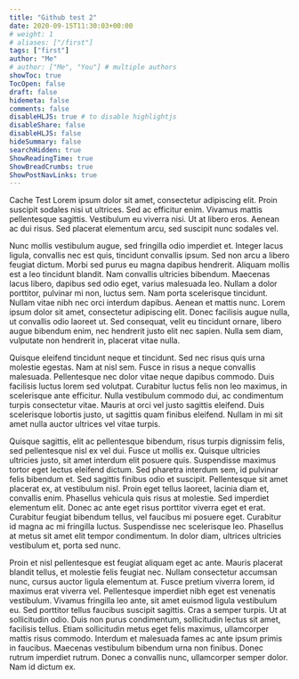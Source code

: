 ```yaml
---
title: "Github test 2"
date: 2020-09-15T11:30:03+00:00
# weight: 1
# aliases: ["/first"]
tags: ["first"]
author: "Me"
# author: ["Me", "You"] # multiple authors
showToc: true
TocOpen: false
draft: false
hidemeta: false
comments: false
disableHLJS: true # to disable highlightjs
disableShare: false
disableHLJS: false
hideSummary: false
searchHidden: true
ShowReadingTime: true
ShowBreadCrumbs: true
ShowPostNavLinks: true
---
```

Cache Test
Lorem ipsum dolor sit amet, consectetur adipiscing elit. Proin suscipit sodales nisi ut ultrices. Sed ac efficitur enim. Vivamus mattis pellentesque sagittis. Vestibulum eu viverra nisi. Ut at libero eros. Aenean ac dui risus. Sed placerat elementum arcu, sed suscipit nunc sodales vel.

Nunc mollis vestibulum augue, sed fringilla odio imperdiet et. Integer lacus ligula, convallis nec est quis, tincidunt convallis ipsum. Sed non arcu a libero feugiat dictum. Morbi sed purus eu magna dapibus hendrerit. Aliquam mollis est a leo tincidunt blandit. Nam convallis ultricies bibendum. Maecenas lacus libero, dapibus sed odio eget, varius malesuada leo. Nullam a dolor porttitor, pulvinar mi non, luctus sem. Nam porta scelerisque tincidunt. Nullam vitae nibh nec orci interdum dapibus. Aenean et mattis nunc. Lorem ipsum dolor sit amet, consectetur adipiscing elit. Donec facilisis augue nulla, ut convallis odio laoreet ut. Sed consequat, velit eu tincidunt ornare, libero augue bibendum enim, nec hendrerit justo elit nec sapien. Nulla sem diam, vulputate non hendrerit in, placerat vitae nulla.

Quisque eleifend tincidunt neque et tincidunt. Sed nec risus quis urna molestie egestas. Nam at nisl sem. Fusce in risus a neque convallis malesuada. Pellentesque nec dolor vitae neque dapibus commodo. Duis facilisis luctus lorem sed volutpat. Curabitur luctus felis non leo maximus, in scelerisque ante efficitur. Nulla vestibulum commodo dui, ac condimentum turpis consectetur vitae. Mauris at orci vel justo sagittis eleifend. Duis scelerisque lobortis justo, ut sagittis quam finibus eleifend. Nullam in mi sit amet nulla auctor ultrices vel vitae turpis.

Quisque sagittis, elit ac pellentesque bibendum, risus turpis dignissim felis, sed pellentesque nisl ex vel dui. Fusce ut mollis ex. Quisque ultricies ultricies justo, sit amet interdum elit posuere quis. Suspendisse maximus tortor eget lectus eleifend dictum. Sed pharetra interdum sem, id pulvinar felis bibendum et. Sed sagittis finibus odio et suscipit. Pellentesque sit amet placerat ex, at vestibulum nisl. Proin eget tellus laoreet, lacinia diam et, convallis enim. Phasellus vehicula quis risus at molestie. Sed imperdiet elementum elit. Donec ac ante eget risus porttitor viverra eget et erat. Curabitur feugiat bibendum tellus, vel faucibus mi posuere eget. Curabitur id magna ac mi fringilla luctus. Suspendisse nec scelerisque leo. Phasellus at metus sit amet elit tempor condimentum. In dolor diam, ultrices ultricies vestibulum et, porta sed nunc.

Proin et nisl pellentesque est feugiat aliquam eget ac ante. Mauris placerat blandit tellus, et molestie felis feugiat nec. Nullam consectetur accumsan nunc, cursus auctor ligula elementum at. Fusce pretium viverra lorem, id maximus erat viverra vel. Pellentesque imperdiet nibh eget est venenatis vestibulum. Vivamus fringilla leo ante, sit amet euismod ligula vestibulum eu. Sed porttitor tellus faucibus suscipit sagittis. Cras a semper turpis. Ut at sollicitudin odio. Duis non purus condimentum, sollicitudin lectus sit amet, facilisis tellus. Etiam sollicitudin metus eget felis maximus, ullamcorper mattis risus commodo. Interdum et malesuada fames ac ante ipsum primis in faucibus. Maecenas vestibulum bibendum urna non finibus. Donec rutrum imperdiet rutrum. Donec a convallis nunc, ullamcorper semper dolor. Nam id dictum ex.